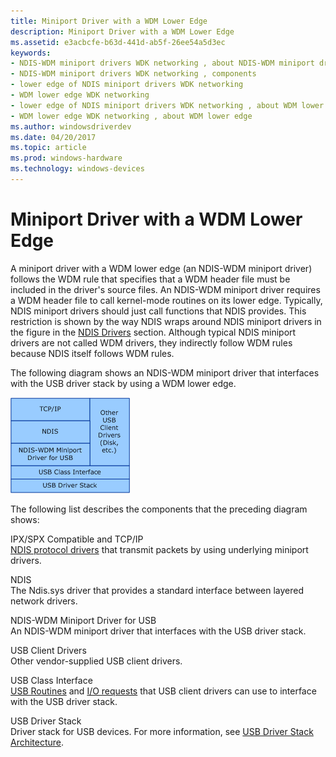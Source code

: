 ```yaml
---
title: Miniport Driver with a WDM Lower Edge
description: Miniport Driver with a WDM Lower Edge
ms.assetid: e3acbcfe-b63d-441d-ab5f-26ee54a5d3ec
keywords:
- NDIS-WDM miniport drivers WDK networking , about NDIS-WDM miniport drivers
- NDIS-WDM miniport drivers WDK networking , components
- lower edge of NDIS miniport drivers WDK networking
- WDM lower edge WDK networking
- lower edge of NDIS miniport drivers WDK networking , about WDM lower edge
- WDM lower edge WDK networking , about WDM lower edge
ms.author: windowsdriverdev
ms.date: 04/20/2017
ms.topic: article
ms.prod: windows-hardware
ms.technology: windows-devices
---
```


# Miniport Driver with a WDM Lower Edge





A miniport driver with a WDM lower edge (an NDIS-WDM miniport driver) follows the WDM rule that specifies that a WDM header file must be included in the driver's source files. An NDIS-WDM miniport driver requires a WDM header file to call kernel-mode routines on its lower edge. Typically, NDIS miniport drivers should just call functions that NDIS provides. This restriction is shown by the way NDIS wraps around NDIS miniport drivers in the figure in the [NDIS Drivers](ndis-drivers.md) section. Although typical NDIS miniport drivers are not called WDM drivers, they indirectly follow WDM rules because NDIS itself follows WDM rules.

The following diagram shows an NDIS-WDM miniport driver that interfaces with the USB driver stack by using a WDM lower edge.

![diagram illustrating an ndis-wdm miniport driver that interfaces with the usb driver stack by using a wdm lower edge](images/nonndslo.png)

The following list describes the components that the preceding diagram shows:

<a href="" id="ipx-spx-compatible-and-tcp-ip"></a>IPX/SPX Compatible and TCP/IP  
[NDIS protocol drivers](ndis-protocol-drivers.md) that transmit packets by using underlying miniport drivers.

<a href="" id="ndis"></a>NDIS  
The Ndis.sys driver that provides a standard interface between layered network drivers.

<a href="" id="ndis-wdm-miniport-driver-for-usb"></a>NDIS-WDM Miniport Driver for USB  
An NDIS-WDM miniport driver that interfaces with the USB driver stack.

<a href="" id="usb-client-drivers"></a>USB Client Drivers  
Other vendor-supplied USB client drivers.

<a href="" id="usb-class-interface"></a>USB Class Interface  
[USB Routines](https://msdn.microsoft.com/library/windows/hardware/ff540046) and [I/O requests](https://msdn.microsoft.com/library/windows/hardware/ff537421) that USB client drivers can use to interface with the USB driver stack.

<a href="" id="usb-driver-stack"></a>USB Driver Stack  
Driver stack for USB devices. For more information, see [USB Driver Stack Architecture](https://msdn.microsoft.com/library/windows/hardware/hh406256).

 

 





